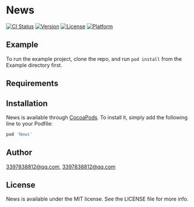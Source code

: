# News

[![CI Status](https://img.shields.io/travis/3397838812@qq.com/News.svg?style=flat)](https://travis-ci.org/3397838812@qq.com/News)
[![Version](https://img.shields.io/cocoapods/v/News.svg?style=flat)](https://cocoapods.org/pods/News)
[![License](https://img.shields.io/cocoapods/l/News.svg?style=flat)](https://cocoapods.org/pods/News)
[![Platform](https://img.shields.io/cocoapods/p/News.svg?style=flat)](https://cocoapods.org/pods/News)

## Example

To run the example project, clone the repo, and run `pod install` from the Example directory first.

## Requirements

## Installation

News is available through [CocoaPods](https://cocoapods.org). To install
it, simply add the following line to your Podfile:

```ruby
pod 'News'
```

## Author

3397838812@qq.com, 3397838812@qq.com

## License

News is available under the MIT license. See the LICENSE file for more info.
